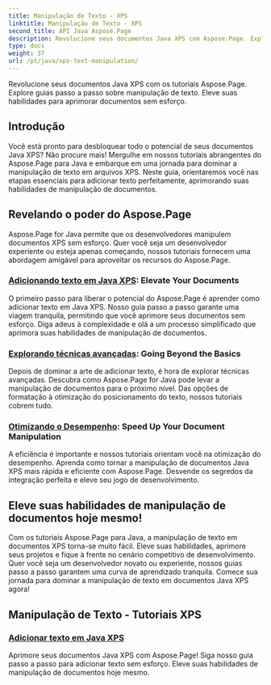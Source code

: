 ```yaml
---
title: Manipulação de Texto - XPS
linktitle: Manipulação de Texto - XPS
second_title: API Java Aspose.Page
description: Revolucione seus documentos Java XPS com Aspose.Page. Explore guias passo a passo sobre manipulação de texto. Eleve suas habilidades para aprimorar documentos sem esforço.
type: docs
weight: 37
url: /pt/java/xps-text-manipulation/
---
```


Revolucione seus documentos Java XPS com os tutoriais Aspose.Page. Explore guias passo a passo sobre manipulação de texto. Eleve suas habilidades para aprimorar documentos sem esforço.

## Introdução

Você está pronto para desbloquear todo o potencial de seus documentos Java XPS? Não procure mais! Mergulhe em nossos tutoriais abrangentes do Aspose.Page para Java e embarque em uma jornada para dominar a manipulação de texto em arquivos XPS. Neste guia, orientaremos você nas etapas essenciais para adicionar texto perfeitamente, aprimorando suas habilidades de manipulação de documentos.

## Revelando o poder do Aspose.Page

Aspose.Page for Java permite que os desenvolvedores manipulem documentos XPS sem esforço. Quer você seja um desenvolvedor experiente ou esteja apenas começando, nossos tutoriais fornecem uma abordagem amigável para aproveitar os recursos do Aspose.Page.

### [Adicionando texto em Java XPS](./add-text/): Elevate Your Documents

O primeiro passo para liberar o potencial do Aspose.Page é aprender como adicionar texto em Java XPS. Nosso guia passo a passo garante uma viagem tranquila, permitindo que você aprimore seus documentos sem esforço. Diga adeus à complexidade e olá a um processo simplificado que aprimora suas habilidades de manipulação de documentos.

### [Explorando técnicas avançadas](#): Going Beyond the Basics

Depois de dominar a arte de adicionar texto, é hora de explorar técnicas avançadas. Descubra como Aspose.Page for Java pode levar a manipulação de documentos para o próximo nível. Das opções de formatação à otimização do posicionamento do texto, nossos tutoriais cobrem tudo.

### [Otimizando o Desempenho](#): Speed Up Your Document Manipulation

A eficiência é importante e nossos tutoriais orientam você na otimização do desempenho. Aprenda como tornar a manipulação de documentos Java XPS mais rápida e eficiente com Aspose.Page. Desvende os segredos da integração perfeita e eleve seu jogo de desenvolvimento.

## Eleve suas habilidades de manipulação de documentos hoje mesmo!

Com os tutoriais Aspose.Page para Java, a manipulação de texto em documentos XPS torna-se muito fácil. Eleve suas habilidades, aprimore seus projetos e fique à frente no cenário competitivo de desenvolvimento. Quer você seja um desenvolvedor novato ou experiente, nossos guias passo a passo garantem uma curva de aprendizado tranquila. Comece sua jornada para dominar a manipulação de texto em documentos Java XPS agora!
## Manipulação de Texto - Tutoriais XPS
### [Adicionar texto em Java XPS](./add-text/)
Aprimore seus documentos Java XPS com Aspose.Page! Siga nosso guia passo a passo para adicionar texto sem esforço. Eleve suas habilidades de manipulação de documentos hoje mesmo.